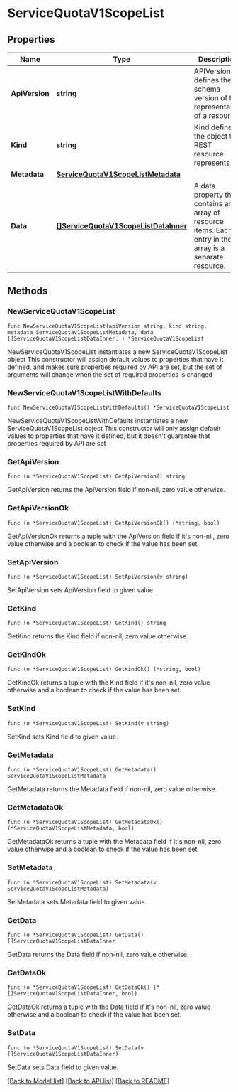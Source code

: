 # ServiceQuotaV1ScopeList

## Properties

Name | Type | Description | Notes
------------ | ------------- | ------------- | -------------
**ApiVersion** | **string** | APIVersion defines the schema version of this representation of a resource. | [readonly] 
**Kind** | **string** | Kind defines the object this REST resource represents. | [readonly] 
**Metadata** | [**ServiceQuotaV1ScopeListMetadata**](ServiceQuotaV1ScopeListMetadata.md) |  | 
**Data** | [**[]ServiceQuotaV1ScopeListDataInner**](ServiceQuotaV1ScopeListDataInner.md) | A data property that contains an array of resource items. Each entry in the array is a separate resource. | 

## Methods

### NewServiceQuotaV1ScopeList

`func NewServiceQuotaV1ScopeList(apiVersion string, kind string, metadata ServiceQuotaV1ScopeListMetadata, data []ServiceQuotaV1ScopeListDataInner, ) *ServiceQuotaV1ScopeList`

NewServiceQuotaV1ScopeList instantiates a new ServiceQuotaV1ScopeList object
This constructor will assign default values to properties that have it defined,
and makes sure properties required by API are set, but the set of arguments
will change when the set of required properties is changed

### NewServiceQuotaV1ScopeListWithDefaults

`func NewServiceQuotaV1ScopeListWithDefaults() *ServiceQuotaV1ScopeList`

NewServiceQuotaV1ScopeListWithDefaults instantiates a new ServiceQuotaV1ScopeList object
This constructor will only assign default values to properties that have it defined,
but it doesn't guarantee that properties required by API are set

### GetApiVersion

`func (o *ServiceQuotaV1ScopeList) GetApiVersion() string`

GetApiVersion returns the ApiVersion field if non-nil, zero value otherwise.

### GetApiVersionOk

`func (o *ServiceQuotaV1ScopeList) GetApiVersionOk() (*string, bool)`

GetApiVersionOk returns a tuple with the ApiVersion field if it's non-nil, zero value otherwise
and a boolean to check if the value has been set.

### SetApiVersion

`func (o *ServiceQuotaV1ScopeList) SetApiVersion(v string)`

SetApiVersion sets ApiVersion field to given value.


### GetKind

`func (o *ServiceQuotaV1ScopeList) GetKind() string`

GetKind returns the Kind field if non-nil, zero value otherwise.

### GetKindOk

`func (o *ServiceQuotaV1ScopeList) GetKindOk() (*string, bool)`

GetKindOk returns a tuple with the Kind field if it's non-nil, zero value otherwise
and a boolean to check if the value has been set.

### SetKind

`func (o *ServiceQuotaV1ScopeList) SetKind(v string)`

SetKind sets Kind field to given value.


### GetMetadata

`func (o *ServiceQuotaV1ScopeList) GetMetadata() ServiceQuotaV1ScopeListMetadata`

GetMetadata returns the Metadata field if non-nil, zero value otherwise.

### GetMetadataOk

`func (o *ServiceQuotaV1ScopeList) GetMetadataOk() (*ServiceQuotaV1ScopeListMetadata, bool)`

GetMetadataOk returns a tuple with the Metadata field if it's non-nil, zero value otherwise
and a boolean to check if the value has been set.

### SetMetadata

`func (o *ServiceQuotaV1ScopeList) SetMetadata(v ServiceQuotaV1ScopeListMetadata)`

SetMetadata sets Metadata field to given value.


### GetData

`func (o *ServiceQuotaV1ScopeList) GetData() []ServiceQuotaV1ScopeListDataInner`

GetData returns the Data field if non-nil, zero value otherwise.

### GetDataOk

`func (o *ServiceQuotaV1ScopeList) GetDataOk() (*[]ServiceQuotaV1ScopeListDataInner, bool)`

GetDataOk returns a tuple with the Data field if it's non-nil, zero value otherwise
and a boolean to check if the value has been set.

### SetData

`func (o *ServiceQuotaV1ScopeList) SetData(v []ServiceQuotaV1ScopeListDataInner)`

SetData sets Data field to given value.



[[Back to Model list]](../README.md#documentation-for-models) [[Back to API list]](../README.md#documentation-for-api-endpoints) [[Back to README]](../README.md)


